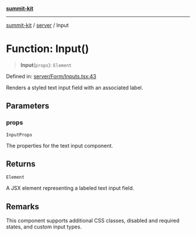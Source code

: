 [**summit-kit**](../../README.md)

***

[summit-kit](../../modules.md) / [server](../README.md) / Input

# Function: Input()

> **Input**(`props`): `Element`

Defined in: [server/Form/Inputs.tsx:43](https://github.com/andrewgremlich/summit-kit/blob/711ddc3f6b3cc4d2424b7b18b345c9b77636227b/src/react/server/Form/Inputs.tsx#L43)

Renders a styled text input field with an associated label.

## Parameters

### props

`InputProps`

The properties for the text input component.

## Returns

`Element`

A JSX element representing a labeled text input field.

## Remarks

This component supports additional CSS classes, disabled and required states, and custom input types.
